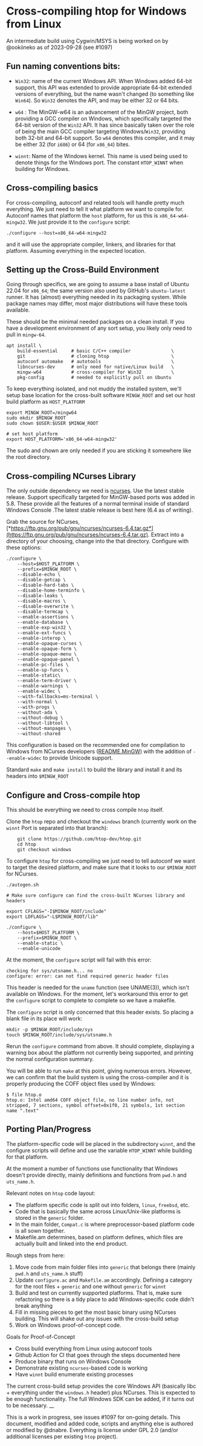# Cross-compiling htop for Windows from Linux

An intermediate build using Cygwin/MSYS is being worked on by @ookiineko as of 2023-09-28 (see #1097)

## Fun naming conventions bits:

* `Win32`: name of the current Windows API. When Windows added 64-bit support, this API was extended to provide appropriate 64-bit extended versions of everything, but the name wasn't changed (to something like `Win64`). So `Win32` denotes the API, and may be either 32 or 64 bits.

* `w64` : The MinGW-w64 is an advancement of the MinGW project, both providing a GCC compiler on Windows, which specifically targeted the  64-bit version of the `Win32` API. It has since basically taken over the role of being the main GCC compiler targeting Windows/`Win32`, providing both 32-bit and 64-bit support. So `w64` denotes this compiler, and it may be either 32 (for `i686`) or 64 (for `x86_64`) bites.

* `winnt`: Name of the Windows kernel. This name is used being used to denote things for the Windows port. The constant `HTOP_WINNT` when building for Windows.

## Cross-compiling basics

For cross-compiling, autoconf and related tools will handle pretty much everything. We just need to tell it what platform we want to compile for. Autoconf names that platform the `host` platform, for us this is `x86_64-w64-mingw32`. We just provide it to the `configure` script:

```
./configure --host=x86_64-w64-mingw32
```

and it will use the appropriate compiler, linkers, and libraries for that platform. Assuming everything in the expected location.

## Setting up the Cross-Build Environment

Going through specifics, we are going to assume a base install of Ubuntu 22.04 for `x86_64`; the same version also used by GitHub's `ubuntu-latest` runner. It has (almost) everything needed in its packaging system. While package names may differ, most major distributions will have these tools available.

These should be the minimal needed packages on a clean install. If you have a development environment of any sort setup, you likely only need to pull in `mingw-64`.

```
apt install \
    build-essential     # basic C/C++ compiler               \
    git                 # cloning htop                       \
    autoconf automake   # autotools                          \
    libncurses-dev      # only need for native/Linux build   \
    mingw-w64           # cross-compiler for Win32           \
    pkg-config          # needed to explicitly pull on Ubuntu
```

To keep everything isolated, and not muddy the installed system, we'll setup base location for the cross-built software `MINGW_ROOT` and set our host build platform as  `HOST_PLATFORM`

```
export MINGW_ROOT=/mingw64
sudo mkdir $MINGW_ROOT
sudo chown $USER:$USER $MINGW_ROOT

# set host platform
export HOST_PLATFORM='x86_64-w64-mingw32'
```

The sudo and chown are only needed if you are sticking it somewhere like the root directory.

## Cross-compiling NCurses Library

The only outside dependency we need is [ncurses](https://invisible-island.net/ncurses/). Use the latest stable release. Support specifically targeted for MinGW-based ports was added in 5.8. These provide all the features of a normal terminal inside of standard Windows Console .The latest stable release is best here (6.4 as of writing).

Grab the source for NCurses, [*https://ftp.gnu.org/pub/gnu/ncurses/ncurses-6.4.tar.gz*](https://ftp.gnu.org/pub/gnu/ncurses/ncurses-6.4.tar.gz). Extract into a directory of your choosing, change into the that directory. Configure with these options:

```
./configure \
	--host=$HOST_PLATFORM \
	--prefix=$MINGW_ROOT \
	--disable-echo \
	--disable-getcap \
	--disable-hard-tabs \
	--disable-home-terminfo \
	--disable-leaks \
	--disable-macros \
	--disable-overwrite \
	--disable-termcap \
	--enable-assertions \
	--enable-database \
	--enable-exp-win32 \
	--enable-ext-funcs \
	--enable-interop \
	--enable-opaque-curses \
	--enable-opaque-form \
	--enable-opaque-menu \
	--enable-opaque-panel \
	--enable-pc-files \
	--enable-sp-funcs \
	--enable-static\
	--enable-term-driver \
	--enable-warnings \
	--enable-widec \
	--with-fallbacks=ms-terminal \
	--with-normal \
	--with-progs \
	--without-ada \
	--without-debug \
	--without-libtool \
	--without-manpages \
	--without-shared
```

This configuration is based on the recommended one for compilation to Windows from NCurses developers ([README.MinGW](https://github.com/mirror/ncurses/blob/master/README.MinGW)) with the addition of `--enable-widec` to provide Unicode support.

Standard `make` and `make install` to build the library and install it and its headers into `$MINGW_ROOT`

## Configure and Cross-compile htop

This should be everything we need to cross compile `htop` itself.

Clone the `htop` repo and checkout the `windows` branch (currently work on the `winnt` Port is separated into that branch):

```
    git clone https://github.com/htop-dev/htop.git
    cd htop
    git checkout windows
```

To configure `htop` for cross-compiling we just need to tell autoconf we want to target the desired platform, and make sure that it looks to our `$MINGW_ROOT` for NCurses.

```
./autogen.sh

# Make sure configure can find the cross-built NCurses library and headers

export CFLAGS="-I$MINGW_ROOT/include"
export LDFLAGS="-L$MINGW_ROOT/lib"

./configure \
	--host=$HOST_PLATFORM \
	--prefix=$MINGW_ROOT \
	--enable-static \
	--enable-unicode
```

At the moment, the `configure` script will fail with this error:

```
checking for sys/utsname.h... no
configure: error: can not find required generic header files
```

This header is needed for the `uname` function (see UNAME(3)), which isn't available on Windows. For the moment, let's workaround this error to get the `configure` script to complete to complete so we have a makefile.

The `configure` script is only concerned that this header exists. So placing a blank file in its place will work:

```
mkdir -p $MINGW_ROOT/include/sys
touch $MINGW_ROOT/include/sys/utsname.h
```

Rerun the `configure` command from above. It should complete,  displaying a warning box about the platform not currently being supported, and printing the normal configuration summary.

You will be able to run `make` at this point, giving numerous errors. However, we can confirm that the build system is using the cross-compiler and it is properly producing the COFF object files used by Windows:

```
$ file htop.o
htop.o: Intel amd64 COFF object file, no line number info, not stripped, 7 sections, symbol offset=0x1f0, 21 symbols, 1st section name ".text"
```

## Porting Plan/Progress

The platform-specific code will be placed in the subdirectory `winnt`, and the configure scripts will define and use the variable `HTOP_WINNT` while building for that platform.

At the moment a number of functions use functionality that Windows doesn't provide directly, mainly definitions and functions from `pwd.h` and `uts_name.h`.

Relevant notes on `htop` code layout:

* The platform specific code is split out into folders, `linux`, `freebsd`, etc.
* Code that is basically the same across Linux/Unix-like platforms is stored in the `generic` folder.
* In the main folder, `Compat.c` is where preprocessor-based platform code is all sown together.
* Makefile.am determines, based on platform defines, which files are actually built and linked into the end product.

Rough steps from here:

1. Move code from main folder files into `generic` that belongs there (mainly `pwd.h` and `uts_name.h` stuff)
2. Update `configure.ac` and `Makefile.am` accordingly. Defining a category for the root files + `generic` and one without `generic` for `winnt`
3. Build and test on currently supported platforms. That is, make sure refactoring so there is a tidy place to add Windows-specific code didn't break anything
4. Fill in missing pieces to get the most basic binary using NCurses building. This will shake out any issues with the cross-build setup
5.  Work on Windows proof-of-concept code.

Goals for Proof-of-Concept
* Cross build everything from Linux using autoconf tools
* Github Action for CI that goes through the steps documented here
* Produce binary that runs on Windows Console
* Demonstrate existing `ncurses`-based code is working
* Have `winnt` build enumerate existing processes

The current cross-build setup provides the core Windows API (basically libc + everything under the `windows.h` header) plus NCurses. This is expected to be enough functionality. The full Windows SDK can be added, if it turns out to be necessary.
__

This is a work in progress, see issues #1097 for on-going details. This document, modified and added code, scripts and anything else is authored or modified by @dnabre. Everything is license under GPL 2.0 (and/or additional licenses per existing `htop` project).
